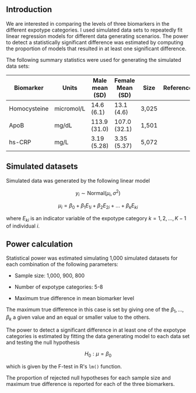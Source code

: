 ## Introduction

We are interested in comparing the levels of three biomarkers in the different expotype categories. I used simulated data sets to repeatedly fit linear regression models for different data generating scenarios. The power to detect a statistically significant difference was estimated by computing the proportion of models that resulted in at least one significant difference.

The following summary statistics were used for generating the simulated data sets:

| Biomarker    | Units      | Male mean (SD) | Female Mean (SD) | Size  | Reference |
|--------------|------------|----------------|------------------|-------|-----------|
| Homocysteine | micromol/L | 14.6 (6.1)     | 13.1 (4.6)       | 3,025 |           |
| ApoB         | mg/dL      | 113.9 (31.0)   | 107.0 (32.1)     | 1,501 |           |
| hs-CRP       | mg/L       | 3.19 (5.28)    | 3.35 (5.37)      | 5,072 |           |



## Simulated datasets

Simulated data was generated by the following linear model

$$y_i \sim \text{Normal}(\mu_i, \sigma^2)$$

$$\mu_i = \beta_0 + \beta_1 E_{1i} + \beta_2 E_{2i} + \ldots + \beta_k E_{ki}$$

where $E_{ki}$ is an indicator variable of the expotype category $k = {1, 2, \ldots, K - 1}$ of individual $i$.

## Power calculation

Statistical power was estimated simulating 1,000 simulated datasets for each combination of the following parameters:

* Sample size: 1,000, 900, 800

* Number of expotype categories: 5-8

* Maximum true difference in mean biomarker level

The maximum true difference in this case is set by giving one of the $\beta_1, \ldots, \beta_k$ a given value and an equal or smaller value to the others.

The power to detect a significant difference in at least one of the expotype categories is estimated by fitting the data generating model to each data set and testing the null hypothesis

$$H_0: \mu = \beta_0$$

which is given by the F-test in R's `lm()` function.

The proportion of rejected null hypotheses for each sample size and maximum true difference is reported for each of the three biomarkers.
